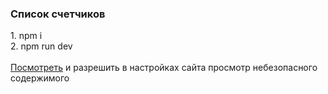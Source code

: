 <h3>Список счетчиков</h3>
1. npm i</br>
2. npm run dev</br></br>
<a href="https://gkh.netlify.app" target="_blanc">Посмотреть</a>
<span> и разрешить в настройках сайта просмотр небезопасного содержимого</span>
